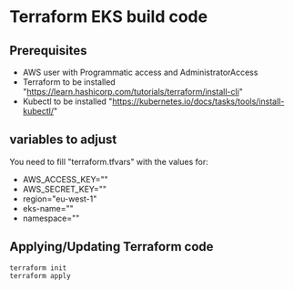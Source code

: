# Terraform EKS build code
## Prerequisites

* AWS user with Programmatic access and AdministratorAccess
* Terraform to be installed "https://learn.hashicorp.com/tutorials/terraform/install-cli"
* Kubectl to be installed "https://kubernetes.io/docs/tasks/tools/install-kubectl/"

## variables to adjust
You need to fill "terraform.tfvars" with the values for:
- AWS_ACCESS_KEY=""
- AWS_SECRET_KEY=""
- region="eu-west-1"
- eks-name=""
- namespace=""

## Applying/Updating Terraform code

`terraform init` </br>
`terraform apply`

